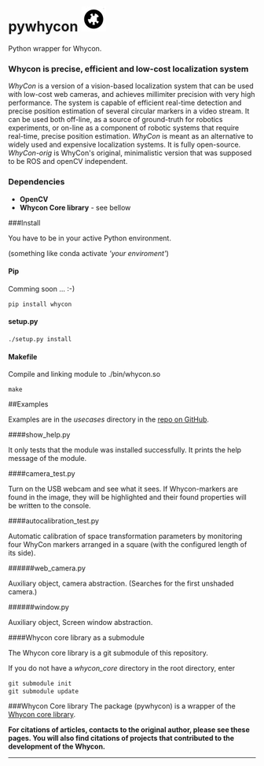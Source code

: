 # pywhycon ![Whycon tag with ID](whycon-code.jpg)

Python wrapper for Whycon.

### Whycon is precise, efficient and low-cost localization system 

_WhyCon_ is a version of a vision-based localization system that can be used with low-cost web cameras, and achieves millimiter precision with very high performance.
The system is capable of efficient real-time detection and precise position estimation of several circular markers in a video stream. 
It can be used both off-line, as a source of ground-truth for robotics experiments, or on-line as a component of robotic systems that require real-time, precise position estimation.
_WhyCon_ is meant as an alternative to widely used and expensive localization systems. It is fully open-source.
_WhyCon-orig_ is WhyCon's original, minimalistic version that was supposed to be ROS and openCV independent.


### <a name="dependencies">Dependencies</a>

* <b>OpenCV</b>
* <b>Whycon Core library</b> - see bellow


###<a name="install">Install</a>

You have to be in your active Python environment.

(something like conda activate _'your enviroment'_)

#### Pip

Comming soon ... :-)

    pip install whycon

#### setup.py

    ./setup.py install

#### Makefile

Compile and linking module to ./bin/whycon.so

    make

##Examples

Examples are in the _usecases_ directory in the <a href="https://github.com/ivomarvan/pywhycon">repo on GitHub</a>.

####show_help.py

It only tests that the module was installed successfully. It prints the help message of the module.

####camera_test.py

Turn on the USB webcam and see what it sees. 
If Whycon-markers are found in the image, they will be highlighted 
and their found properties will be written to the console.

####autocalibration_test.py

Automatic calibration of space transformation parameters by monitoring 
four WhyCon markers arranged in a square 
(with the configured length of its side).

######web_camera.py  

Auxiliary object, camera abstraction.
(Searches for the first unshaded camera.)

######window.py

Auxiliary object, Screen window abstraction.


####Whycon core library as a submodule

The Whycon core library is a git submodule of this repository.

If you do not have a _whycon_core_ directory in the root directory, enter

    git submodule init
    git submodule update


###<a name="whycon_core">Whycon Core library</a>
The package (pywhycon) is a wrapper of the <a href="https://github.com/ivomarvan/whycon_core">Whycon core library</a>. 

**For citations of articles, contacts to the original author, please see these pages. You will also find citations of projects that contributed to the development of the Whycon.**

<hr>


